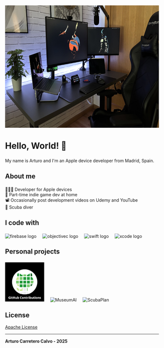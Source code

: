 <p><img src="https://github.com/ArtCC/artcc.github.io/blob/main/assets/setup.jpeg" height="400"></p>

<h1 align="left">Hello, World! 👋</h1>

###

<p align="left">My name is Arturo and I'm an Apple device developer from Madrid, Spain.</p>

###

<h2 align="left">About me</h2>

###

<p align="left">👨🏻‍💻 Developer for Apple devices<br>👾 Part-time indie game dev at home<br>📽️ Occasionally post development videos on Udemy and YouTube<br>🤿 Scuba diver</p>

###

<h2 align="left">I code with</h2>

###

<div align="left">
  <img src="https://cdn.jsdelivr.net/gh/devicons/devicon/icons/firebase/firebase-plain.svg" height="40" alt="firebase logo"  />
  <img width="12" />
  <img src="https://cdn.jsdelivr.net/gh/devicons/devicon/icons/objectivec/objectivec-plain.svg" height="40" alt="objectivec logo"  />
  <img width="12" />
  <img src="https://cdn.jsdelivr.net/gh/devicons/devicon/icons/swift/swift-original.svg" height="40" alt="swift logo"  />
  <img width="12" />
  <img src="https://cdn.jsdelivr.net/gh/devicons/devicon/icons/xcode/xcode-original.svg" height="40" alt="xcode logo"  />
</div>

###

###

<h2 align="left">Personal projects</h2>

###

<div align="left">
  <img src="https://github.com/ArtCC/github-contributions-stream-deck-plugin/blob/main/market-icon.png" height="128" alt="GitHub Contributions"  />
  <img width="12" />
  <img src="https://github.com/ArtCC/MuseumAI-app/raw/main/MuseumAI/Resources/Assets.xcassets/Images/logo-transparent.imageset/logo-transparent.png" height="128" alt="MuseumAI"  />
  <img width="12" />
  <img src="https://github.com/ArtCC/NitroxMaster/raw/main/NitroxMaster/Resources/Assets.xcassets/AppIcon.appiconset/light_icon.png" height="128" alt="ScubaPlan"  />
</div>

## License

[Apache License](LICENSE)

---

**Arturo Carretero Calvo - 2025**